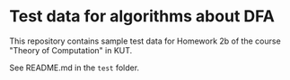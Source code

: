 # Test data for algorithms about DFA

This repository contains sample test data for Homework 2b
of the course "Theory of Computation" in KUT.

See README.md in the `test` folder.
